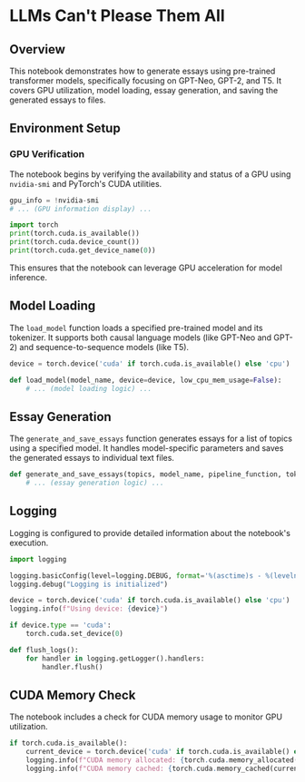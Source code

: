 # LLMs Can't Please Them All

## Overview

This notebook demonstrates how to generate essays using pre-trained transformer models, specifically focusing on GPT-Neo, GPT-2, and T5. It covers GPU utilization, model loading, essay generation, and saving the generated essays to files.

## Environment Setup

### GPU Verification

The notebook begins by verifying the availability and status of a GPU using `nvidia-smi` and PyTorch's CUDA utilities.

```python
gpu_info = !nvidia-smi
# ... (GPU information display) ...

import torch
print(torch.cuda.is_available())
print(torch.cuda.device_count())
print(torch.cuda.get_device_name(0))
```

This ensures that the notebook can leverage GPU acceleration for model inference.

## Model Loading

The `load_model` function loads a specified pre-trained model and its tokenizer. It supports both causal language models (like GPT-Neo and GPT-2) and sequence-to-sequence models (like T5).

```python
device = torch.device('cuda' if torch.cuda.is_available() else 'cpu')

def load_model(model_name, device=device, low_cpu_mem_usage=False):
    # ... (model loading logic) ...
```

## Essay Generation

The `generate_and_save_essays` function generates essays for a list of topics using a specified model. It handles model-specific parameters and saves the generated essays to individual text files.

```python
def generate_and_save_essays(topics, model_name, pipeline_function, tokenizer):
    # ... (essay generation logic) ...
```

## Logging

Logging is configured to provide detailed information about the notebook's execution.

```python
import logging

logging.basicConfig(level=logging.DEBUG, format='%(asctime)s - %(levelname)s - %(message)s')
logging.debug("Logging is initialized")

device = torch.device('cuda' if torch.cuda.is_available() else 'cpu')
logging.info(f"Using device: {device}")

if device.type == 'cuda':
    torch.cuda.set_device(0)

def flush_logs():
    for handler in logging.getLogger().handlers:
        handler.flush()
```

## CUDA Memory Check

The notebook includes a check for CUDA memory usage to monitor GPU utilization.

```python
if torch.cuda.is_available():
    current_device = torch.device('cuda' if torch.cuda.is_available() else 'cpu')
    logging.info(f"CUDA memory allocated: {torch.cuda.memory_allocated(current_device)} bytes")
    logging.info(f"CUDA memory cached: {torch.cuda.memory_cached(current_device)} bytes")
```

